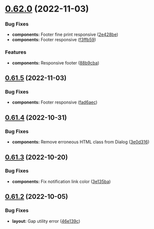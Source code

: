 # [0.62.0](https://github.com/jacecotton/tcds/compare/v0.61.5...v0.62.0) (2022-11-03)


### Bug Fixes

* **components:** Footer fine print responsive ([2e428be](https://github.com/jacecotton/tcds/commit/2e428be8c9530df0890ac123e50203eed621a0a2))
* **components:** Footer responsive ([f3ffb59](https://github.com/jacecotton/tcds/commit/f3ffb59b2150411cac3014993e17e01a5300a527))


### Features

* **components:** Responsive footer ([88b9cba](https://github.com/jacecotton/tcds/commit/88b9cba8118bd7992b37ae4634a03e5e6fa89f27))



## [0.61.5](https://github.com/jacecotton/tcds/compare/v0.61.4...v0.61.5) (2022-11-03)


### Bug Fixes

* **components:** Footer responsive ([fad6aec](https://github.com/jacecotton/tcds/commit/fad6aec644083c156999e9e95ea4bb19e0786cd2))



## [0.61.4](https://github.com/jacecotton/tcds/compare/v0.61.3...v0.61.4) (2022-10-31)


### Bug Fixes

* **components:** Remove erroneous HTML class from Dialog ([3e0d316](https://github.com/jacecotton/tcds/commit/3e0d31650f88e798803f4a932b8fd4e3b8181dd3))



## [0.61.3](https://github.com/jacecotton/tcds/compare/v0.61.2...v0.61.3) (2022-10-20)


### Bug Fixes

* **components:** Fix notification link color ([3e135ba](https://github.com/jacecotton/tcds/commit/3e135ba24b289b89287993a03384244ca4c6b622))



## [0.61.2](https://github.com/jacecotton/tcds/compare/v0.61.1...v0.61.2) (2022-10-05)


### Bug Fixes

* **layout:** Gap utility error ([46e139c](https://github.com/jacecotton/tcds/commit/46e139c3b73f320ec9e7489096815bc63f6c1504))



